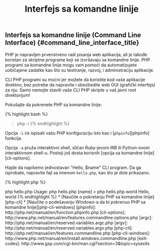 ﻿---
title: Interfejs sa komandne linije
isChild: true
---

## Interfejs sa komandne linije (Command Line Interface) {#command_line_interface_title}

PHP je napravljen prvenstveno radi pisanja web aplikacija, ali je takođe koristan za skriptne programe koji se 
izvršavaju sa komandne linije. PHP programi sa komandne linije mogu vam pomoći da automatizujete uobičajene zadatke 
kao što su testiranje, razvoj, i administraciju aplikacije.

CLI PHP programi su moćni jer možete da koristite kod vaše aplikacije direktno, bez potrebe da napravite i obezbedite 
web GUI (grafički interfejs) za nju. Samo nemojte staviti vaše CLI PHP skripte u vaš javni root direktorijum!

Pokušajte da pokrenete PHP sa komandne linije:

{% highlight bash %}
> php -i
{% endhighlight %}

Opcija `-i` će ispisati vašu PHP konfiguraciju isto kao i [`phpinfo`][phpinfo] funkcija. 

Opcija `-a` pruža interaktivni shell, sličan Ruby-jevom IRB ili Python-ovom interaktivnom shell-u. Postoji još dosta 
korisnih [opcija sa komandne linije][cli-options].

Hajde da napišemo jednostavan "Hello, $name" CLI program. Da ga isprobate, napravite fajl sa imenom `hello.php`, kao što
je dole prikazano.

{% highlight php %}
<?php
if ($argc != 2) {
    echo "Usage: php hello.php [name].\n";
    exit(1);
}
$name = $argv[1];
echo "Hello, $name\n";
{% endhighlight %}

PHP postavlja dve specijalne promenljive na bazi argumenata na osnovu kojih se pokreće vaša skripta. [`$argc`][argc] je 
celobrojna promenljiva koja sadrži argument *count* i [`$argv`][argv] je niz koji sadrži *vrednost* svakog argumenta. 
Prvi argument je uvek naziv vašeg fajla sa PHP skriptom, u ovom slučaju `hello.php`.

Izraz `exit()` se koristi sa brojem različitim od nule da bi shell-u skrenuo pažnju da komanda nije uspela. Najčešće 
korišćeni izlazni kodovi se mogu pronaći [ovde][exit-codes]

Da pokrenete našu skriptu, prikazanu gore, sa komandne linije:

{% highlight bash %}
> php hello.php
Usage: php hello.php [name]
> php hello.php world
Hello, world
{% endhighlight %}

 * [Naučite o pokretanju PHP sa komandne linije][php-cli]
 * [Naučite o podešavanju Windows-a da bi pokrenuo PHP sa komandne linije][php-cli-windows]

[phpinfo]: http://php.net/manual/en/function.phpinfo.php
[cli-options]: http://www.php.net/manual/en/features.commandline.options.php
[argc]: http://php.net/manual/en/reserved.variables.argc.php
[argv]: http://php.net/manual/en/reserved.variables.argv.php
[php-cli]: http://php.net/manual/en/features.commandline.php
[php-cli-windows]: http://www.php.net/manual/en/install.windows.commandline.php
[exit-codes]: http://www.gsp.com/cgi-bin/man.cgi?section=3&topic=sysexits

